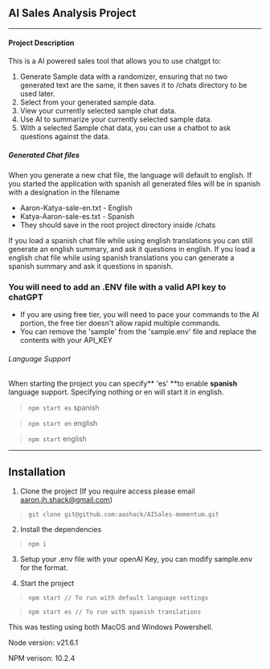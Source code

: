 ## AI Sales Analysis Project

------------

#### Project Description

This is a AI powered sales tool that allows you to use chatgpt to:
1. Generate Sample data with a randomizer, ensuring that no two generated text are the same, it then saves it to /chats directory to be used later.
1. Select from your generated sample data.
1. View your currently selected sample chat data.
1. Use AI to summarize your currently selected sample data.
1. With a selected Sample chat data, you can use a chatbot to ask questions against the data.


##### Generated Chat files

When you generate a new chat file, the language will default to english. If you started the application with spanish all generated files will be in spanish with a designation in the filename

- Aaron-Katya-sale-en.txt - English
- Katya-Aaron-sale-es.txt - Spanish
- They should save in the root project directory inside /chats

If you load a spanish chat file while using english translations you can still generate an english summary, and ask it questions in english. If you load a english chat file while using spanish translations you can generate a spanish summary and ask it questions in spanish.


### You will need to add an .ENV file with a valid API key to chatGPT

- If you are using free tier, you will need to pace your commands to the AI portion, the free tier doesn't allow rapid multiple commands.
- You can remove the 'sample' from the 'sample.env' file and replace the contents with your API_KEY

###### Language Support

When starting the project you can specify** 'es' **to enable **spanish** language support. Specifying nothing or en will start it in english.

>`npm start es` spanish

>`npm start en` english

>`npm start` english

------------

## Installation

1) Clone the project (If you require access please email aaron.jh.shack@gmail.com)
   
>`git clone git@github.com:aashack/AISales-momentum.git`

2) Install the dependencies

>`npm i`

3) Setup your .env file with your openAI Key, you can modify sample.env for the format.
   
4) Start the project
>`npm start // To run with default language settings`

>`npm start es // To run with spanish translations` 


This was testing using both MacOS and Windows Powershell.

Node version: v21.6.1

NPM verison: 10.2.4

